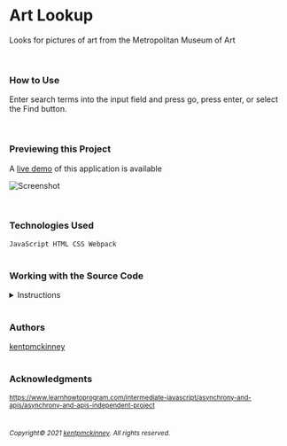 
# Art Lookup

Looks for pictures of art from the Metropolitan Museum of Art

<br/>

### How to Use
Enter search terms into the input field and press go, press enter, or select the Find button.

<br/>

### Previewing this Project
A [live demo](https://kentpmckinney.github.io/epi-art-lookup) of this application is available

![Screenshot](http://kentpmckinney.github.io/epi-art-lookup/epi-art-lookup.gif)

<br/>

### Technologies Used

<code>JavaScript
HTML
CSS
Webpack</code>
<br/>
<br/>

### Working with the Source Code

<details markdown="1">
<summary>Instructions</summary>

<br/>
The following are suggestions to help set up a development environment for this project. The actual steps needed may differ slightly depending on the operating system and other factors.
<br/>

### Prerequisites

The following software must be installed and properly configured on the target machine. 



* Git (recommended)
* An updated web browser (Internet Explorer may not be compatible)
<br/>

### Setting up a Development Environment

The following steps are meant to be a quick way to get the project up and running.

1. Download a copy of the source code from: [https://github.com/kentpmckinney/epi-art-lookup](https://github.com/kentpmckinney/epi-art-lookup) or clone using the repository link: <code>https://github.com/kentpmckinney/epi-art-lookup.git</code>
1. Navigate to the folder location of the source files in in a terminal
1. Make sure the file <code>package.json</code> is in the current folder and that <code>Node.js</code> is installed
1. Run the command <code>npm install</code> to download a local cache of the npm packages used by this application
1. Build the application with the command <code>npm run build</code>
1. Start the application with the command <code>npm run start</code>
<br/>



### Deployment<br>
Run the command <code>npm run build</code> to build a production version of the application under <code>./build</code>

</details>

<br/>

### Authors

[kentpmckinney](https://github.com/kentpmckinney)
<br/>
<br/>

### Acknowledgments

<sub markdown="1">https://www.learnhowtoprogram.com/intermediate-javascript/asynchrony-and-apis/asynchrony-and-apis-independent-project</sub>
<br/>
<br/>

###### <sub markdown="1">Copyright&copy; 2021 [kentpmckinney](https://github.com/kentpmckinney). All rights reserved.</sub>